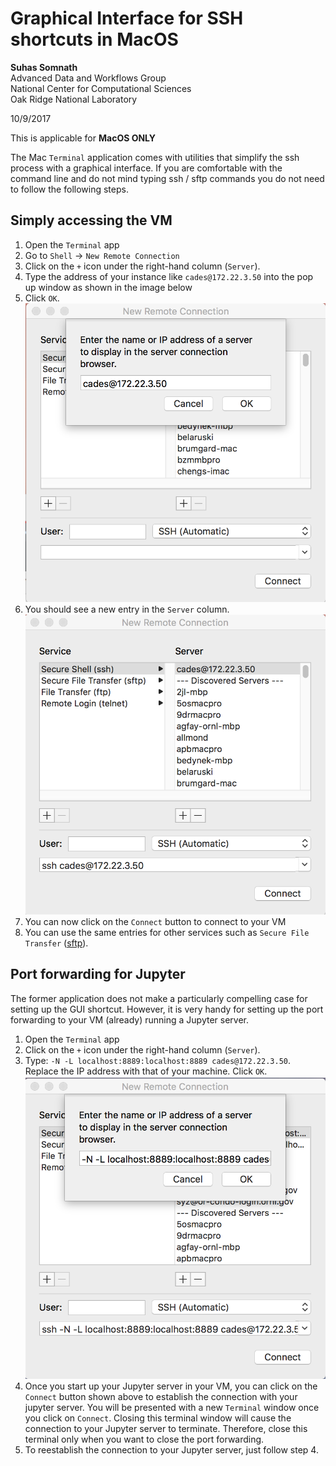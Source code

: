 # Graphical Interface for SSH shortcuts in MacOS

**Suhas Somnath**<br>
Advanced Data and Workflows Group<br>
National Center for Computational Sciences<br>
Oak Ridge National Laboratory

10/9/2017

This is applicable for **MacOS ONLY**

The Mac `Terminal` application comes with utilities that simplify the ssh process with a graphical interface. If you are comfortable with the command line and do not mind typing ssh / sftp commands you do not need to follow the following steps.

## Simply accessing the VM
1.  Open the `Terminal` app
2.  Go to `Shell` → `New Remote Connection`
3.  Click on the `+` icon under the right-hand column (`Server`).
4.  Type the address of your instance like `cades@172.22.3.50` into the pop up window as shown in the image below
5.  Click `OK`.
  ![](media/python_analytics_server/image007.png)
6.  You should see a new entry in the `Server` column.
  ![](media/python_analytics_server/image009.png)
7. You can now click on the ``Connect`` button to connect to your VM
8. You can use the same entries for other services such as  `Secure File Transfer` ([sftp](./sftp.md)).
  
## Port forwarding for Jupyter
The former application does not make a particularly compelling case for setting up the GUI shortcut. 
However, it is very handy for setting up the port forwarding to your VM (already) running a Jupyter server.
1.  Open the `Terminal` app
2.  Click on the `+` icon under the right-hand column (`Server`).
3.  Type: `-N -L localhost:8889:localhost:8889 cades@172.22.3.50`. Replace the IP address with that of your machine. Click `OK`.
  ![](media/python_analytics_server/image011.png)
4. Once you start up your Jupyter server in your VM, you can click on the `Connect` button shown above to establish the connection with your jupyter server. 
   You will be presented with a new `Terminal` window once you click on `Connect`. Closing this terminal window will cause the connection to your Jupyter server to terminate.
   Therefore, close this terminal only when you want to close the port forwarding. 
5. To reestablish the connection to your Jupyter server, just follow step 4.
